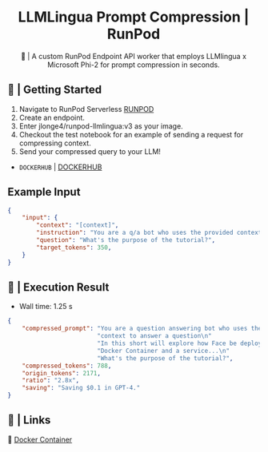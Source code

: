 <div align="center">

<h1>LLMLingua Prompt Compression | RunPod</h1>

🚀 | A custom RunPod Endpoint API worker that employs LLMlingua x Microsoft Phi-2 for prompt compression in seconds.
</div>

## 📖 | Getting Started

1. Navigate to RunPod Serverless [RUNPOD](https://www.runpod.io/console/serverless)
2. Create an endpoint.
3. Enter jlonge4/runpod-llmlingua:v3 as your image.
4. Checkout the test notebook for an example of sending a request for compressing context.
5. Send your compressed query to your LLM!

- `DOCKERHUB` | [DOCKERHUB](https://hub.docker.com/repositories/jlonge4)


## Example Input

```json
{
    "input": {
        "context": "[context]",
        "instruction": "You are a q/a bot who uses the provided context to answer a question",
        "question": "What's the purpose of the tutorial?",
        "target_tokens": 350,
    }
}
```

## 🚀 | Execution Result

- Wall time: 1.25 s
```json
{
    "compressed_prompt": "You are a question answering bot who uses the provided\n"
                         "context to answer a question\n"
                         "In this short will explore how Face be deployed in a\n"
                         "Docker Container and a service...\n"
                         "What's the purpose of the tutorial?",
    "compressed_tokens": 788,
    "origin_tokens": 2171,
    "ratio": "2.8x",
    "saving": "Saving $0.1 in GPT-4."
}
```

## 🔗 | Links

🐳 [Docker Container](https://hub.docker.com/layers/jlonge4/runpod-llmlingua/v3/images/sha256-ead98c5fbf86c858fb75d50b27ba3d4ed91d904dee5c675c9e48dc2550f0f6c2?context=repo)

